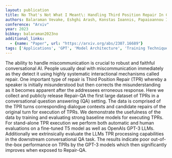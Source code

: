 ```yaml
---
layout: publication
title: No That's Not What I Meant\: Handling Third Position Repair In Conversational Question Answering
authors: Balaraman Vevake, Eshghi Arash, Konstas Ioannis, Papaioannou Ioannis
conference: "Arxiv"
year: 2023
bibkey: balaraman2023no
additional_links:
  - {name: "Paper", url: "https://arxiv.org/abs/2307.16689"}
tags: ['Applications', 'GPT', 'Model Architecture', 'Training Techniques']
---
```

The ability to handle miscommunication is crucial to robust and faithful conversational AI. People usually deal with miscommunication immediately as they detect it using highly systematic interactional mechanisms called repair. One important type of repair is Third Position Repair (TPR) whereby a speaker is initially misunderstood but then corrects the misunderstanding as it becomes apparent after the addressees erroneous response. Here we collect and publicly release Repair-QA the first large dataset of TPRs in a conversational question answering (QA) setting. The data is comprised of the TPR turns corresponding dialogue contexts and candidate repairs of the original turn for execution of TPRs. We demonstrate the usefulness of the data by training and evaluating strong baseline models for executing TPRs. For stand-alone TPR execution we perform both automatic and human evaluations on a fine-tuned T5 model as well as OpenAIs GPT-3 LLMs. Additionally we extrinsically evaluate the LLMs TPR processing capabilities in the downstream conversational QA task. The results indicate poor out-of-the-box performance on TPRs by the GPT-3 models which then significantly improves when exposed to Repair-QA.
